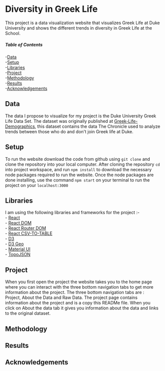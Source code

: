 # Diversity in Greek Life 

This project is a data visualization website that visualizes Greek Life at Duke University and shows the different trends in diversity in Greek Life at the School.

##### Table of Contents  
  -[Data](#Data)  
  -[Setup](#Setup)  
  -[Libraries](#Libraries)  
  -[Project](#Project)   
  -[Methodology](#Methodology)  
  -[Results](#Results)  
  -[Acknowledgements](#Acknowledgements)  

## Data

The data I propose to visualize for my project is the Duke University Greek Life Data Set. The dataset was originally published at [Greek-Life-Demographics](https://raw.githubusercontent.com/Chrissymbeck/Greek-Life-Demographics/master/Greek_Data_Duke_Class_of_2018.csv), this dataset contains the data The Chronicle used to analyze trends between those who do and don't join Greek life at Duke.

## Setup

To run the website download the code from github using `git clone` and clone the repository into your local computer. After cloning the repository `cd` into project workspace,  and run `npm install` to download the necessary node packages required to run the website. Once the node packages are done installing, use the command `npm start` on your terminal to run the project on your `localhost:3000` 

## Libraries

I am using the following libraries and frameworks for the project :- \
      - [React](https://github.com/facebook/react)\
      - [React DOM](https://github.com/facebook/react/tree/master/packages/react-dom)\
      - [React Router DOM](https://github.com/facebook/react)\
      - [React CSV-TO-TABLE](https://github.com/marudhupandiyang/react-csv-to-table)\
      - [D3](https://github.com/d3/d3)\
      - [D3 Geo](https://github.com/d3/d3-geo)\
      - [Material UI](https://github.com/mui-org/material-ui)\
      - [TopoJSON](https://github.com/topojson/topojson)

## Project

When you first open the project the website takes you to the home page where you can interact with the three bottom navigation tabs to get more information about the project. The three bottom navigation tabs are : Project, About the Data and Raw Data. The project page contains information about the project and is a copy this READMe file. When you click on About the data tab it gives you information about the data and links to the original dataset. 



## Methodology

## Results




## Acknowledgements 

